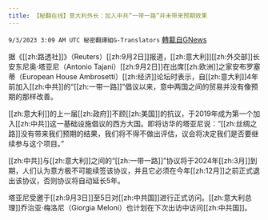 ```yaml
---
title: 【秘翻在线】意大利外长：加入中共“一带一路”并未带来预期效果
---
```

`9/3/2023 3:09 AM UTC 秘密翻譯組G-Translators` [轉載自GNews](https://gnews.org/articles/1637285)

据《[[zh:路透社]]》（Reuters）[[zh:9月2日]]报道，[[zh:意大利]][[zh:外交部]]长安东尼奥·塔亚尼（Antonio Tajani）[[zh:9月2日]]在出席[[zh:欧洲]]之家安布罗塞蒂（European House Ambrosetti）[[zh:经济]]论坛时表示，自[[zh:意大利]]4年前加入[[zh:中共]]的“[[zh:一带一路]]”倡议以来，意中两国之间的贸易并没有像预期的那样改善。

[[zh:意大利]]的上一届[[zh:政府]]不顾[[zh:美国]]的抗议，于2019年成为第一个加入[[zh:中共]]这一基础设施倡议的西方大国。即将访华的塔亚尼说：“[[zh:丝绸之路]]没有带来我们预期的结果，我们将不得不做出评估，议会将决定我们是否要继续参与这个项目。”

[[zh:中共]]与[[zh:意大利]]之间的“[[zh:一带一路]]”协议将于2024年[[zh:3月]]到期，人们认为意方极不可能续签该协议，并且它必须在今年[[zh:12月]]之前正式退出该协议，否则协议将自动延长5年。

塔亚尼受邀于[[zh:9月3日]]至5日对[[zh:中共国]]进行正式访问。[[zh:意大利总理]]乔治亚·梅洛尼（Giorgia Meloni）也计划在下次出访中访问[[zh:中共国]]。
